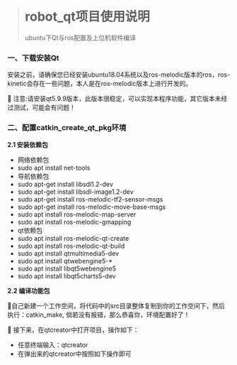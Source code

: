 
># robot_qt项目使用说明
>ubuntu下Qt与ros配置及上位机软件编译

### 一、下载安装Qt

安装之前，请确保您已经安装ubuntu18.04系统以及ros-melodic版本的ros，ros-kinetic会存在一些问题，本人是在ros-melodic版本上进行开发的。

🎯 注意:请安装qt5.9.9版本，此版本很稳定，可以实现本程序功能，其它版本未经过测试，可能会有问题！


### 二、配置catkin_create_qt_pkg环境

**2.1 安装依赖包** 

- 网络依赖包
- sudo apt install net-tools
- 导航依赖包
- sudo apt-get install libsdl1.2-dev
- sudo apt-get install libsdl-image1.2-dev
- sudo apt-get install ros-melodic-tf2-sensor-msgs
- sudo apt-get install ros-melodic-move-base-msgs
- sudo apt install ros-melodic-map-server
- sudo apt install ros-melodic-gmapping
- qt依赖包
- sudo apt install ros-melodic-qt-create
- sudo apt install ros-melodic-qt-build 
- sudo apt install qtmultimedia5-dev
- sudo apt install qtwebengine5-*
- sudo apt install libqt5webengine5
- sudo apt install libqt5charts5-dev



**2.2 编译功能包** 

🎯自己新建一个工作空间，将代码中的src目录整体复制到你的工作空间下，然后执行：catkin_make,
倘若没有报错，那么恭喜你，环境配置好了！

🎯 接下来，在qtcreator中打开项目，操作如下：
- 任意终端输入：qtcreator
- 在弹出来的qtcreator中按照如下操作即可
